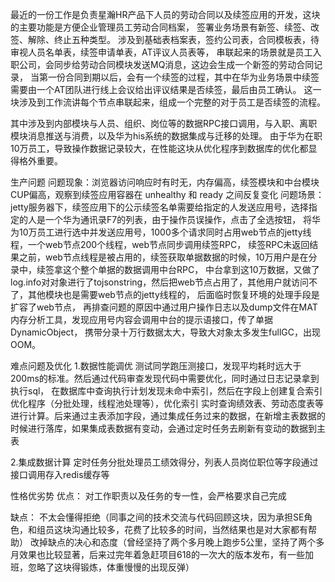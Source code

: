 最近的一份工作是负责星瀚HR产品下人员的劳动合同以及续签应用的开发，这块的主要功能是方便企业管理员工劳动合同档案，
签署业务场景有新签、续签、改签、解除、终止五种类型。
涉及到基础表档案表，签约公司表，合同模板表，待审视人员名单表，续签申请单表，AT评议人员表等，
串联起来的场景就是员工入职公司，会同步给劳动合同模块发送MQ消息，这边会生成一个新签的劳动合同记录，
当第一份合同到期以后，会有一个续签的过程，其中在华为业务场景中续签需要由一个AT团队进行线上会议给出评议结果是否续签，最后由员工确认。
这一块涉及到工作流讲每个节点串联起来，组成一个完整的对于员工是否续签的流程。

其中涉及到内部模块与人员、组织、岗位等的数据RPC接口调用，与入职、离职模块消息推送与消费，以及华为his系统的数据集成与迁移的处理。
由于华为在职10万员工，导致操作数据记录较大，在性能这块从优化程序到数据库的优化都显得格外重要。

生产问题
问题现象：浏览器访问响应时有时无，内存偏高，续签模块和中台模块CUP偏高，观察到续签应用容器在 unhealthy 和 ready 之间反复变化
问题场景：jetty服务器下，续签应用下的公示续签名单需要给指定的人发送应用号，选择指定的人是一个华为通讯录F7的列表，由于操作员误操作，点击了全选按钮，
将华为10万员工进行选中并发送应用号，1000多个请求同时占用web节点的jetty线程，一个web节点200个线程，web节点同步调用续签RPC，
续签RPC未返回结果之前，web节点线程是被占用的，续签获取单据数据的时候，10万用户是在分录中，续签拿这个整个单据的数据调用中台RPC，
中台拿到这10万数据，又做了log.info对对象进行了tojsonstring，然后把web节点占用了，其他用户就访问不了，其他模块也是需要web节点的jetty线程的，
后面临时恢复环境的处理手段是扩容了web节点，
再排查问题的原因中通过用户操作日志以及dump文件在MAT内存分析工具，发现应用号内容会调用中台的提示语接口，传了单据DynamicObject，
携带分录十万行数据太大，导致大对象太多发生fullGC，出现OOM。


难点问题及优化
1.数据性能调优
测试同学跑压测接口，发现平均耗时远大于200ms的标准。然后通过代码审查发现代码中需要优化，同时通过日志记录拿到执行sql，
在数据库中查询执行计划发现未命中索引，然后在字段上创建复合索引
优化程序（分批处理，线程池处理等），优化索引
实时查询绩效表、劳动态度表等进行计算。后来通过主表添加字段，通过集成任务过来的数据，在新增主表数据的时候进行落库，如果集成表数据有变动，会通过定时任务去刷新有变动的数据到主表

2.集成数据计算
定时任务分批处理员工绩效得分，列表人员岗位职位等字段通过接口调用存入redis缓存等



性格优劣势
优点：
    对工作职责以及任务的专一性，会严格要求自己完成

缺点：
    不太会懂得拒绝（同事之间的技术交流与代码回顾这块，因为承担SE角色，和组员这块沟通比较多，花费了比较多的时间，当然结果也是对大家都有帮助）
    改掉缺点的决心和态度（曾经坚持了两个多月晚上跑步5公里，坚持了两个多月效果也比较显著，后来过完年着急赶项目618的一次大的版本发布，有一些加班，忽略了这块得锻炼，体重慢慢的出现反弹）